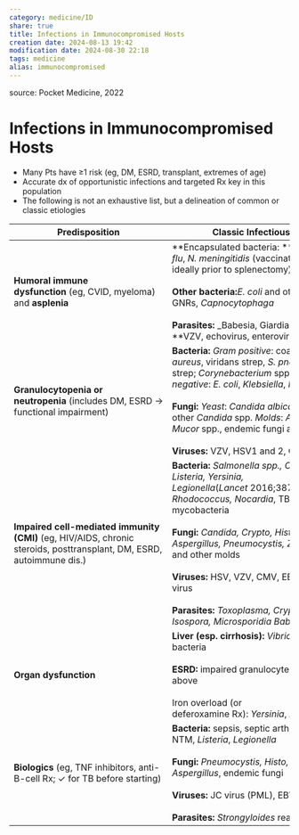 ```yaml
---
category: medicine/ID
share: true
title: Infections in Immunocompromised Hosts
creation date: 2024-08-13 19:42
modification date: 2024-08-30 22:18
tags: medicine
alias: immunocompromised
---
```

source: Pocket Medicine, 2022  
# Infections in Immunocompromised Hosts  
  
- Many Pts have ≥1 risk (eg, DM, ESRD, transplant, extremes of age)  
- Accurate dx of opportunistic infections and targeted Rx key in this population  
- The following is not an exhaustive list, but a delineation of common or classic etiologies  
  
| **Predisposition**                                                                                                    | **Classic Infectious Etiologies**                                                                                                                                                                                                                                                                                                                                                                                                        |  
| --------------------------------------------------------------------------------------------------------------------- | ---------------------------------------------------------------------------------------------------------------------------------------------------------------------------------------------------------------------------------------------------------------------------------------------------------------------------------------------------------------------------------------------------------------------------------------- |  
| **Humoral immune dysfunction** (eg, CVID, myeloma) and **asplenia**                                                   | **Encapsulated bacteria: **_S. pneumo_, _H. flu_, _N. meningitidis_ (vaccinate against these 3, ideally prior to splenectomy)<br><br>**Other bacteria:**_E. coli_ and other GNRs, _Capnocytophaga_<br><br>**Parasites:** _Babesia, Giardia; _**Viruses: **VZV, echovirus, enterovirus                                                                                                                                                    |  
| **Granulocytopenia or neutropenia** (includes DM, ESRD → functional impairment)                                       | **Bacteria:** _Gram positive_: coag ⊖ staph, _S. aureus_, viridans strep, _S. pneumo_, other strep; _Corynebacterium_ spp., _Bacillus_ spp. _Gram negative_: _E. coli_, _Klebsiella_, _Pseudomonas_<br><br>**Fungi:** _Yeast_: _Candida albicans_ and other _Candida_ spp. _Molds_: _Aspergillus, Mucor_ spp., endemic fungi and others<br><br>**Viruses:** VZV, HSV1 and 2, CMV                                                         |  
| **Impaired cell-mediated immunity (CMI)** (eg, HIV/AIDS, chronic steroids, posttransplant, DM, ESRD, autoimmune dis.) | **Bacteria:** _Salmonella spp., Campylobacter, Listeria, Yersinia, Legionella_(_Lancet_ 2016;387:376)_, Rhodococcus, Nocardia_, TB, non-TB mycobacteria<br><br>**Fungi:** _Candida, Crypto, Histo, Coccidio, Aspergillus, Pneumocystis, Zygomycetes_ spp. and other molds<br><br>**Viruses:** HSV, VZV, CMV, EBV, JC virus, BK virus<br><br>**Parasites:** _Toxoplasma, Cryptosporidium, Isospora, Microsporidia Babesia; Strongyloides_ |  
| **Organ dysfunction**                                                                                                 | **Liver (esp. cirrhosis):** _Vibrio_ spp., encapsulated bacteria<br><br>**ESRD:** impaired granulocyte fxn and CMI as above<br><br>Iron overload (or deferoxamine Rx): _Yersinia_, _Zygomycetes_                                                                                                                                                                                                                                         |  
| **Biologics** (eg, TNF inhibitors, anti-B-cell Rx; ✓ for TB before starting)                                          | **Bacteria:** sepsis, septic arthritis, TB, NTM, _Listeria_, _Legionella_<br><br>**Fungi:** _Pneumocystis, Histo, Coccidio, Aspergillus_, endemic fungi<br><br>**Viruses:** JC virus (PML), EBV, HSV, VZV, HBV<br><br>**Parasites:** _Strongyloides_ reactivation                                                                                                                                                                        |  
